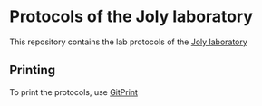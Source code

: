 # Protocols of the Joly laboratory
This repository contains the lab protocols of the [Joly laboratory](http://www.plantevolution.org)

## Printing
To print the protocols, use [GitPrint](https://gitprint.com/)
